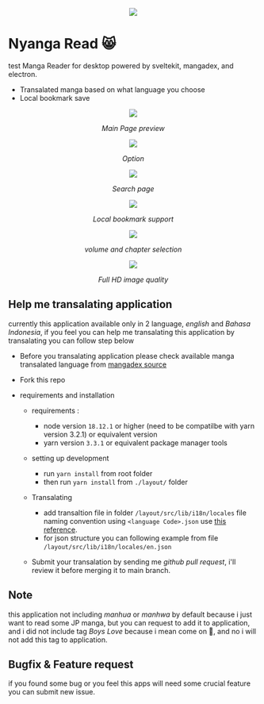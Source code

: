 <p align="center">
  <img src="./docs/images/logo.png" />
</p>

# Nyanga Read 😸

test
Manga Reader for desktop powered by sveltekit, mangadex, and electron.

- Transalated manga based on what language you choose
- Local bookmark save
<p align="center">
  <img src="./docs/images/mainpage.png" />
</p>
<p align="center"><i>Main Page preview</i></p>

<p align="center">
  <img src="./docs/images/menu.png" />
</p>
<p align="center"><i>Option</i></p>

<p align="center">
  <img src="./docs/images/search.png" />
</p>
<p align="center"><i>Search page</i></p>

<p align="center">
  <img src="./docs/images/bookmark.png" />
</p>
<p align="center"><i>Local bookmark support</i></p>

<p align="center">
  <img src="./docs/images/volume-chapter-list.png" />
</p>
<p align="center"><i>volume and chapter selection</i></p>

<p align="center">
  <img src="./docs/images/image-viewer.png" />
</p>
<p align="center"><i>Full HD image quality</i></p>

## Help me transalating application

currently this application available only in 2 language, _english_ and _Bahasa Indonesia_, if you feel you can help me transalating this application by transalating you can follow step below

- Before you transalating application please check available manga transalated language from [mangadex source](https://api.mangadex.org/docs/static-data/)
- Fork this repo
- requirements and installation

  - requirements :
    - node version `18.12.1` or higher (need to be compatilbe with yarn version 3.2.1) or equivalent version
    - yarn version `3.3.1` or equivalent package manager tools
  - setting up development

    - run `yarn install` from root folder
    - then run `yarn install` from `./layout/` folder

  - Transalating

    - add transaltion file in folder `/layout/src/lib/i18n/locales` file naming convention using `<language Code>.json` use [this reference](https://www.w3docs.com/learn-html/html-language-codes.html).
    - for json structure you can following example from file `/layout/src/lib/i18n/locales/en.json`

  - Submit your transalation by sending me _github pull request_, i'll review it before merging it to main branch.

## Note

this application not including _manhua_ or _manhwa_ by default because i just want to read some JP manga, but you can request to add it to application, and i did not include tag _Boys Love_ because i mean come on 🫤, and no i will not add this tag to application.

## Bugfix & Feature request

if you found some bug or you feel this apps will need some crucial feature you can submit new issue.
